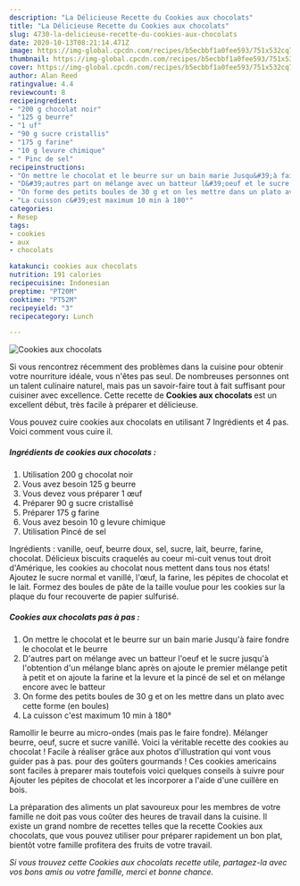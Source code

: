 ```yaml
---
description: "La Délicieuse Recette du Cookies aux chocolats"
title: "La Délicieuse Recette du Cookies aux chocolats"
slug: 4730-la-delicieuse-recette-du-cookies-aux-chocolats
date: 2020-10-13T08:21:14.471Z
image: https://img-global.cpcdn.com/recipes/b5ecbbf1a0fee593/751x532cq70/cookies-aux-chocolats-photo-principale-de-la-recette.jpg
thumbnail: https://img-global.cpcdn.com/recipes/b5ecbbf1a0fee593/751x532cq70/cookies-aux-chocolats-photo-principale-de-la-recette.jpg
cover: https://img-global.cpcdn.com/recipes/b5ecbbf1a0fee593/751x532cq70/cookies-aux-chocolats-photo-principale-de-la-recette.jpg
author: Alan Reed
ratingvalue: 4.4
reviewcount: 8
recipeingredient:
- "200 g chocolat noir"
- "125 g beurre"
- "1 uf"
- "90 g sucre cristallis"
- "175 g farine"
- "10 g levure chimique"
- " Pinc de sel"
recipeinstructions:
- "On mettre le chocolat et le beurre sur un bain marie Jusqu&#39;à faire fondre le chocolat et le beurre"
- "D&#39;autres part on mélange avec un batteur l&#39;oeuf et le sucre jusqu&#39;à l&#39;obtention d&#39;un mélange blanc après on ajoute le premier mélange petit à petit et on ajoute la farine et la levure et la pincé de sel et on mélange encore avec le batteur"
- "On forme des petits boules de 30 g et on les mettre dans un plato avec cette forme (en boules)"
- "La cuisson c&#39;est maximum 10 min à 180°"
categories:
- Resep
tags:
- cookies
- aux
- chocolats

katakunci: cookies aux chocolats 
nutrition: 191 calories
recipecuisine: Indonesian
preptime: "PT20M"
cooktime: "PT52M"
recipeyield: "3"
recipecategory: Lunch

---
```



![Cookies aux chocolats](https://img-global.cpcdn.com/recipes/b5ecbbf1a0fee593/751x532cq70/cookies-aux-chocolats-photo-principale-de-la-recette.jpg)

Si vous rencontrez récemment des problèmes dans la cuisine pour obtenir votre nourriture idéale, vous n'êtes pas seul. De nombreuses personnes ont un talent culinaire naturel, mais pas un savoir-faire tout à fait suffisant pour cuisiner avec excellence. Cette recette de <strong> Cookies aux chocolats </strong> est un excellent début, très facile à préparer et délicieuse.

<!--inarticleads1-->

Vous pouvez cuire cookies aux chocolats en utilisant 7 Ingrédients et 4 pas. Voici comment vous cuire il.

##### Ingrédients de cookies aux chocolats :

1. Utilisation 200 g chocolat noir
1. Vous avez besoin 125 g beurre
1. Vous devez vous préparer 1 œuf
1. Préparer 90 g sucre cristallisé
1. Préparer 175 g farine
1. Vous avez besoin 10 g levure chimique
1. Utilisation  Pincé de sel


Ingrédients : vanille, oeuf, beurre doux, sel, sucre, lait, beurre, farine, chocolat. Délicieux biscuits craquelés au coeur mi-cuit venus tout droit d&#39;Amérique, les cookies au chocolat nous mettent dans tous nos états! Ajoutez le sucre normal et vanillé, l&#39;œuf, la farine, les pépites de chocolat et le lait. Formez des boules de pâte de la taille voulue pour les cookies sur la plaque du four recouverte de papier sulfurisé. 

<!--inarticleads2-->

##### Cookies aux chocolats pas à pas :

1. On mettre le chocolat et le beurre sur un bain marie Jusqu&#39;à faire fondre le chocolat et le beurre
1. D&#39;autres part on mélange avec un batteur l&#39;oeuf et le sucre jusqu&#39;à l&#39;obtention d&#39;un mélange blanc après on ajoute le premier mélange petit à petit et on ajoute la farine et la levure et la pincé de sel et on mélange encore avec le batteur
1. On forme des petits boules de 30 g et on les mettre dans un plato avec cette forme (en boules)
1. La cuisson c&#39;est maximum 10 min à 180°


Ramollir le beurre au micro-ondes (mais pas le faire fondre). Mélanger beurre, oeuf, sucre et sucre vanillé. Voici la véritable recette des cookies au chocolat ! Facile à réaliser grâce aux photos d&#39;illustration qui vont vous guider pas à pas. pour des goûters gourmands ! Ces cookies americains sont faciles à preparer mais toutefois voici quelques conseils à suivre pour Ajouter les pépites de chocolat et les incorporer a l&#39;aide d&#39;une cuillère en bois. 

<!--inarticleads1-->

<p>
La préparation des aliments un plat savoureux pour les membres de votre famille ne doit pas vous coûter des heures de travail dans la cuisine. Il existe un grand nombre de recettes telles que la recette Cookies aux chocolats, que vous pouvez utiliser pour préparer rapidement un bon plat, bientôt votre famille profitera des fruits de votre travail.
</p>

<p>
<i>Si vous trouvez cette Cookies aux chocolats recette utile, partagez-la avec vos bons amis ou votre famille, merci et bonne chance.</i>
</p>
